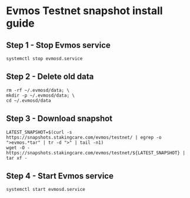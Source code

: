 # Evmos Testnet snapshot install guide

## Step 1 - Stop Evmos service

```
systemctl stop evmosd.service

```

## Step 2 - Delete old data

```
rm -rf ~/.evmosd/data; \
mkdir -p ~/.evmosd/data; \
cd ~/.evmosd/data

```

## Step 3 - Download snapshot

```
LATEST_SNAPSHOT=$(curl -s https://snapshots.stakingcare.com/evmos/testnet/ | egrep -o ">evmos.*tar" | tr -d ">" | tail -n1)
wget -O - https://snapshots.stakingcare.com/evmos/testnet/${LATEST_SNAPSHOT} | tar xf -

```

## Step 4 -  Start Evmos service

```
systemctl start evmosd.service

```

